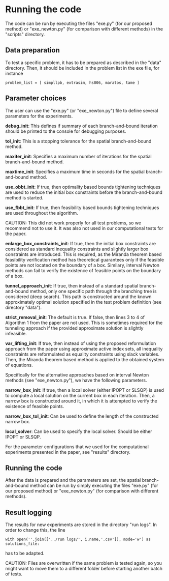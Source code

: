 # Running the code

The code can be run by executing the files "exe.py" (for our proposed method) or "exe_newton.py" (for comparison with different methods)
in the "scripts" directory.


## Data preparation

To test a specific problem, it has to be prepared as described in the "data" directory. Then, it should be included in the problem list
in the exe file, for instance

```
problem_list = [ simpllpb, extrasim, hs006, maratos, tame ]
```

## Parameter choices

The user can use the "exe.py" (or "exe_newton.py") file to define several parameters for the experiments.

**debug_init**: This defines if summary of each branch-and-bound iteration should be printed to the console for debugging purposes.

**tol_init**: This is a stopping tolerance for the spatial branch-and-bound method.

**maxiter_init**: Specifies a maximum number of iterations for the spatial branch-and-bound method.

**maxtime_init**: Specifies a maximum time in seconds for the spatial branch-and-bound method.

**use_obbt_init**: If true, then optimality based bounds tightening techniques are used to reduce the initial box constraints before the branch-and-bound method is started.

**use_fbbt_init**: If true, then feasibility based bounds tightening techniques are used throughout the algorithm.

CAUTION: This did not work properly for all test problems, so we recommend not to use it. It was also not used in our computational tests for the paper.

**enlarge_box_constraints_init**: If true, then the initial box constraints are considered as standard inequality constraints and slightly larger box constraints are introduced.
This is required, as the Miranda theorem based feasibility verification method has theoretical guarantees only if the feasible points are not located on the boundary of a box.
Similary, interval Newton methods can fail to verify the existence of feasible points on the boundary of a box.

**tunnel_approach_init**: If true, then instead of a standard spatial branch-and-bound method, only one specific path through the branching tree is considered (deep search).
This path is constructed around the known approximately optimal solution specified in the test problem definition (see directory "data").

**strict_removal_init**: The default is true. If false, then lines 3 to 4 of Algorithm 1 from the paper are not used. This is sometimes required for the tunneling approach
if the provided approximate solution is slightly infeasible.

**var_lifting_init**: If true, then instead of using the proposed reformulation approach from the paper using approximate active index sets, all inequality constraints are 
reformulated as equality constraints using slack variables. Then, the Miranda theorem based method is applied to the obtained system of equations.

Specifically for the alternative approaches based on interval Newton methods (see "exe_newton.py"), we have the following parameters.

**narrow_box_init**: If true, then a local solver (either IPOPT or SLSQP) is used to compute a local solution on the current box in each iteration. Then, a narrow box is constructed around it,
in which it is attempted to verify the existence of feasible points.

**narrow_box_tol_init**: Can be used to define the length of the constructed narrow box.

**local_solver**: Can be used to specify the local solver. Should be either IPOPT or SLSQP.

For the parameter configurations that we used for the computational experiments presented in the paper, see "results" directory.


## Running the code

After the data is prepared and the parameters are set, the spatial branch-and-bound method can be run by simply executing the files "exe.py" (for our proposed method) or "exe_newton.py" (for comparison with different methods).

## Result logging

The results for new experiments are stored in the directory "run logs". In order to change this, the line 

```
with open(''.join(['../run logs/', i.name,'.csv']), mode='w') as solutions_file:
```

has to be adapted.

CAUTION: Files are overwritten if the same problem is tested again, so you might want to move them to a different folder before starting another batch of tests.

